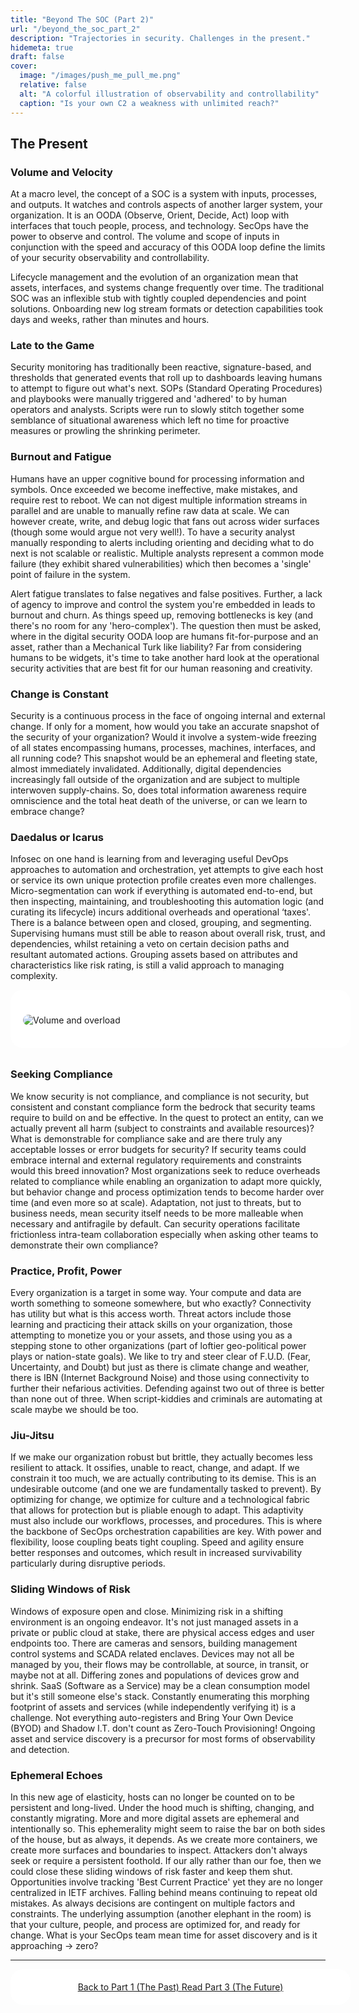 ```yaml
---
title: "Beyond The SOC (Part 2)"
url: "/beyond_the_soc_part_2"
description: "Trajectories in security. Challenges in the present."
hidemeta: true
draft: false
cover:
  image: "/images/push_me_pull_me.png"
  relative: false
  alt: "A colorful illustration of observability and controllability"
  caption: "Is your own C2 a weakness with unlimited reach?"
---
```

<style>
.post-description {
  font-size: 1.5em; color: var(--text, #666);
}
</style>

## The Present

### Volume and Velocity

At a macro level, the concept of a SOC is a system with inputs, processes, and outputs. It watches and controls aspects of another larger system, your organization. It is an OODA (Observe, Orient, Decide, Act) loop with interfaces that touch people, process, and technology. SecOps have the power to observe and control. The volume and scope of inputs in conjunction with the speed and accuracy of this OODA loop define the limits of your security observability and controllability.

Lifecycle management and the evolution of an organization mean that assets, interfaces, and systems change frequently over time. The traditional SOC was an inflexible stub with tightly coupled dependencies and point solutions. Onboarding new log stream formats or detection capabilities took days and weeks, rather than minutes and hours.

### Late to the Game

Security monitoring has traditionally been reactive, signature-based, and thresholds that generated events that roll up to dashboards leaving humans to attempt to figure out what's next. SOPs (Standard Operating Procedures) and playbooks were manually triggered and 'adhered' to by human operators and analysts. Scripts were run to slowly stitch together some semblance of situational awareness which left no time for proactive measures or prowling the shrinking perimeter.

### Burnout and Fatigue

Humans have an upper cognitive bound for processing information and symbols. Once exceeded we become ineffective, make mistakes, and require rest to reboot. We can not digest multiple information streams in parallel and are unable to manually refine raw data at scale. We can however create, write, and debug logic that fans out across wider surfaces (though some would argue not very well!). To have a security analyst manually responding to alerts including orienting and deciding what to do next is not scalable or realistic. Multiple analysts represent a common mode failure (they exhibit shared vulnerabilities) which then becomes a 'single' point of failure in the system.

Alert fatigue translates to false negatives and false positives. Further, a lack of agency to improve and control the system you're embedded in leads to burnout and churn. As things speed up, removing bottlenecks is key (and there's no room for any 'hero-complex'). The question then must be asked, where in the digital security OODA loop are humans fit-for-purpose and an asset, rather than a Mechanical Turk like liability? Far from considering humans to be widgets, it's time to take another hard look at the operational security activities that are best fit for our human reasoning and creativity.

### Change is Constant

Security is a continuous process in the face of ongoing internal and external change. If only for a moment, how would you take an accurate snapshot of the security of your organization? Would it involve a system-wide freezing of all states encompassing humans, processes, machines, interfaces, and all running code? This snapshot would be an ephemeral and fleeting state, almost immediately invalidated. Additionally, digital dependencies increasingly fall outside of the organization and are subject to multiple interwoven supply-chains. So, does total information awareness require omniscience and the total heat death of the universe, or can we learn to embrace change?

### Daedalus or Icarus

Infosec on one hand is learning from and leveraging useful DevOps approaches to automation and orchestration, yet attempts to give each host or service its own unique protection profile creates even more challenges. Micro-segmentation can work if everything is automated end-to-end, but then inspecting, maintaining, and troubleshooting this automation logic (and curating its lifecycle) incurs additional overheads and operational ‘taxes'. There is a balance between open and closed, grouping, and segmenting. Supervising humans must still be able to reason about overall risk, trust, and dependencies, whilst retaining a veto on certain decision paths and resultant automated actions. Grouping assets based on attributes and characteristics like risk rating, is still a valid approach to managing complexity.

<div style="background-color: var(--card-bg, #fff); border-radius: 20px; padding: 24px 20px 20px 20px; width: 100%; margin-bottom: 32px;">
  <img loading="lazy" class="img-fluid" src="/images/volume_overload.png" alt="Volume and overload" style="border-radius: 12px; margin: 16px 0;">
</div>

### Seeking Compliance

We know security is not compliance, and compliance is not security, but consistent and constant compliance form the bedrock that security teams require to build on and be effective. In the quest to protect an entity, can we actually prevent all harm (subject to constraints and available resources)? What is demonstrable for compliance sake and are there truly any acceptable losses or error budgets for security? If security teams could embrace internal and external regulatory requirements and constraints would this breed innovation? Most organizations seek to reduce overheads related to compliance while enabling an organization to adapt more quickly, but behavior change and process optimization tends to become harder over time (and even more so at scale). Adaptation, not just to threats, but to business needs, mean security itself needs to be more malleable when necessary and antifragile by default. Can security operations facilitate frictionless intra-team collaboration especially when asking other teams to demonstrate their own compliance?

### Practice, Profit, Power

Every organization is a target in some way. Your compute and data are worth something to someone somewhere, but who exactly? Connectivity has utility but what is this access worth. Threat actors include those learning and practicing their attack skills on your organization, those attempting to monetize you or your assets, and those using you as a stepping stone to other organizations (part of loftier geo-political power plays or nation-state goals). We like to try and steer clear of F.U.D. (Fear, Uncertainty, and Doubt) but just as there is climate change and weather, there is IBN (Internet Background Noise) and those using connectivity to further their nefarious activities. Defending against two out of three is better than none out of three. When script-kiddies and criminals are automating at scale maybe we should be too.

### Jiu-Jitsu

If we make our organization robust but brittle, they actually becomes less resilient to attack. It ossifies, unable to react, change, and adapt. If we constrain it too much, we are actually contributing to its demise. This is an undesirable outcome (and one we are fundamentally tasked to prevent). By optimizing for change, we optimize for culture and a technological fabric that allows for protection but is pliable enough to adapt. This adaptivity must also include our workflows, processes, and procedures. This is where the backbone of SecOps orchestration capabilities are key. With power and flexibility, loose coupling beats tight coupling. Speed and agility ensure better responses and outcomes, which result in increased survivability particularly during disruptive periods.

### Sliding Windows of Risk

Windows of exposure open and close. Minimizing risk in a shifting environment is an ongoing endeavor. It's not just managed assets in a private or public cloud at stake, there are physical access edges and user endpoints too. There are cameras and sensors, building management control systems and SCADA related enclaves. Devices may not all be managed by you, their flows may be controllable, at source, in transit, or maybe not at all. Differing zones and populations of devices grow and shrink. SaaS (Software as a Service) may be a clean consumption model but it's still someone else's stack. Constantly enumerating this morphing footprint of assets and services (while independently verifying it) is a challenge. Not everything auto-registers and Bring Your Own Device (BYOD) and Shadow I.T. don't count as Zero-Touch Provisioning! Ongoing asset and service discovery is a precursor for most forms of observability and detection.

### Ephemeral Echoes

In this new age of elasticity, hosts can no longer be counted on to be persistent and long-lived. Under the hood much is shifting, changing, and constantly migrating. More and more digital assets are ephemeral and intentionally so. This ephemerality might seem to raise the bar on both sides of the house, but as always, it depends. As we create more containers, we create more surfaces and boundaries to inspect. Attackers don't always seek or require a persistent foothold. If our ally rather than our foe, then we could close these sliding windows of risk faster and keep them shut. Opportunities involve tracking 'Best Current Practice' yet they are no longer centralized in IETF archives. Falling behind means continuing to repeat old mistakes. As always decisions are contingent on multiple factors and constraints. The underlying assumption (another elephant in the room) is that your culture, people, and process are optimized for, and ready for change. What is your SecOps team mean time for asset discovery and is it approaching → zero?

---

<div style="background-color: var(--card-bg, #fff); border-radius: 20px; padding: 20px; width: 100%;">
  <center>
    <a class="button" href="/beyond_the_soc_part_1" rel="noopener" title="Part 2">
      <span class="button-inner">Back to Part 1 (The Past)</span>
    </a>
    <a class="button" href="/beyond_the_soc_part_3" rel="noopener" title="Part 3">
      <span class="button-inner">Read Part 3 (The Future)</span>
    </a>
  </center>
</div>
